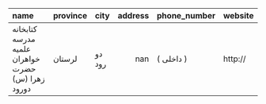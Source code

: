 | name                                             | province   | city   |   address | phone_number   | website   |
|:-------------------------------------------------|:-----------|:-------|----------:|:---------------|:----------|
| کتابخانه مدرسه علمیه خواهران حضرت زهرا (س) دورود | لرستان     | دو رود |       nan | ( داخلی  )     | http://   |